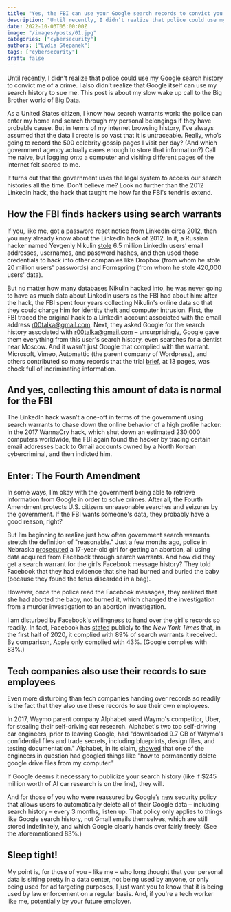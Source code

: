 ```yaml
---
title: "Yes, the FBI can use your Google search records to convict you. And so can Google."
description: "Until recently, I didn’t realize that police could use my Google search history to convict me of a crime."
date: 2022-10-03T05:00:00Z
image: "/images/posts/01.jpg"
categories: ["cybersecurity"]
authors: ["Lydia Stepanek"]
tags: ["cybersecurity"]
draft: false
---
```


Until recently, I didn’t realize that police could use my Google search history to convict me of a crime. I also didn’t realize that Google itself can use my search history to sue me. This post is about my slow wake up call to the Big Brother world of Big Data.

As a United States citizen, I know how search warrants work: the police can enter my home and search through my personal belongings if they have probable cause. But in terms of my internet browsing history, I've always assumed that the data I create is so vast that it is untraceable. Really, who’s going to record the 500 celebrity gossip pages I visit per day? (And which government agency actually cares enough to store that information?) Call me naive, but logging onto a computer and visiting different pages of the internet felt sacred to me.

It turns out that the government uses the legal system to access our search histories all the time. Don’t believe me? Look no further than the 2012 LinkedIn hack, the hack that taught me how far the FBI's tendrils extend.

## How the FBI finds hackers using search warrants

If you, like me, got a password reset notice from LinkedIn circa 2012, then you may already know about the LinkedIn hack of 2012. In it, a Russian hacker named Yevgeniy Nikulin [stole](https://darknetdiaries.com/transcript/86) 6.5 million LinkedIn users’ email addresses, usernames, and password hashes, and then used those credentials to hack into other companies like Dropbox (from whom he stole 20 million users' passwords) and Formspring (from whom he stole 420,000 users' data).

But no matter how many databases Nikulin hacked into, he was never going to have as much data about LinkedIn users as the FBI had about him: after the hack, the FBI spent four years collecting Nikulin's online data so that they could charge him for identity theft and computer intrusion. First, the FBI traced the original hack to a Linkedin account associated with the email address r00talka@gmail.com. Next, they asked Google for the search history associated with r00talka@gmail.com – unsurprisingly, Google gave them everything from this user's search history, even searches for a dentist near Moscow. And it wasn't just Google that complied with the warrant. Microsoft, Vimeo, Automattic (the parent company of Wordpress), and others contributed so many records that the trial [brief](https://regmedia.co.uk/2020/04/28/russian-hacker-case.pdf), at 13 pages, was chock full of incriminating information.

## And yes, collecting this amount of data is normal for the FBI

The LinkedIn hack wasn’t a one-off in terms of the government using search warrants to chase down the online behavior of a high profile hacker: in the 2017 WannaCry hack, which shut down an estimated 230,000 computers worldwide, the FBI again found the hacker by tracing certain email addresses back to Gmail accounts owned by a North Korean cybercriminal, and then indicted him.

## Enter:  The Fourth Amendment

In some ways, I’m okay with the government being able to retrieve information from Google in order to solve crimes. After all, the Fourth Amendment protects U.S. citizens unreasonable searches and seizures by the government. If the FBI wants someone's data, they probably have a good reason, right?

But I’m beginning to realize just how often government search warrants stretch the definition of "reasonable." Just a few months ago, police in Nebraska [prosecuted](https://techcrunch.com/2022/08/09/facebook-helps-cops-prosecute-17-year-old-for-abortion/) a 17-year-old girl for getting an abortion, all using data acquired from Facebook through search warrants. And how did they get a search warrant for the girl’s Facebook message history? They told Facebook that they had evidence that she had burned and buried the baby (because they found the fetus discarded in a bag).

However, once the police read the Facebook messages, they realized that she had aborted the baby, not burned it, which changed the investigation from a murder investigation to an abortion investigation.

I am disturbed by Facebook's willingness to hand over the girl's records so readily. In fact, Facebook has [stated](https://www.nytimes.com/2021/06/14/technology/personal-data-apple-google-facebook.html) publicly to the *New York Times* that, in the first half of 2020, it complied with 89% of  search warrants it received. By comparison, Apple only complied with 43%. (Google complies with 83%.)

## Tech companies also use their records to sue employees

Even more disturbing than tech companies handing over records so readily is the fact that they also use these records to sue their own employees.

In 2017, Waymo parent company Alphabet sued Waymo's competitor, Uber, for stealing their self-driving car research. Alphabet's two top self-driving car engineers, prior to leaving Google, had "downloaded 9.7 GB of Waymo's confidential files and trade secrets, including blueprints, design files, and testing documentation." Alphabet, in its claim, [showed](https://www.vox.com/2017/10/3/16411184/uber-alphabet-waymo-self-driving-lawsuit-anthony-levandowski-timeline) that one of the engineers in question had googled things like "how to permanently delete google drive files from my computer."

If Google deems it necessary to publicize your search history (like if $245 million worth of AI car research is on the line), they will.

And for those of you who were reassured by Google’s [new](https://blog.google/technology/safety-security/keeping-private-information-private/) security policy that allows users to automatically delete all of their Google data – including search history – every 3 months, listen up. That policy only applies to things like Google search history, not Gmail emails themselves, which are still stored indefinitely, and which Google clearly hands over fairly freely. (See the aforementioned 83%.)

## Sleep tight!

My point is, for those of you – like me – who long thought that your personal data is sitting pretty in a data center, not being used by anyone, or only being used for ad targeting purposes, I just want you to know that it is being used by law enforcement on a regular basis. And, if you're a tech worker like me, potentially by your future employer. 
